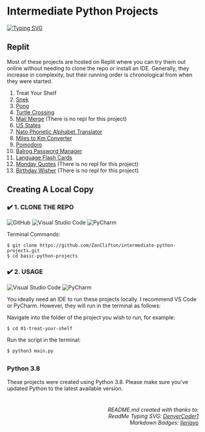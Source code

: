 # Intermediate Python Projects

[![Typing SVG](https://readme-typing-svg.herokuapp.com?color=F79818&multiline=true&height=60&lines=Intermediate+Python+Projects;Exploring+Python+Further)](https://git.io/typing-svg)

## Replit

Most of these projects are hosted on Replit where you can try them out online without needing to clone the repo or install an IDE. Generally, they increase in complexity, but their running order is chronological from when they were started.

1. Treat Your Shelf
2. [Snek](https://replit.com/@ZanClifton/snek?v=1)
3. [Pong](https://replit.com/@ZanClifton/pong?v=1)
4. [Turtle Crossing](https://replit.com/@ZanClifton/turtle-crossing?v=1)
5. [Mail Merge](https://github.com/ZanClifton/intermediate-python-projects/tree/main/05-mail-merge) (There is no repl for this project)
6. [US States](https://replit.com/@ZanClifton/us-states?v=1)
7. [Nato Phonetic Alphabet Translator](https://replit.com/@ZanClifton/nato-alphabet-translator?v=1)
8. [Miles to Km Converter](https://replit.com/@ZanClifton/miles-to-km?v=1)
9. [Pomodoro](https://replit.com/@ZanClifton/pomodoro?v=1)
10. [Balrog Password Manager](https://replit.com/@ZanClifton/balrog-password-manager?v=1)
11. [Language Flash Cards](https://replit.com/@ZanClifton/language-flash-cards?v=1)
12. [Monday Quotes](https://github.com/ZanClifton/intermediate-python-projects/tree/main/12-monday-quotes) (There is no repl for this project)
13. [Birthday Wisher](https://github.com/ZanClifton/intermediate-python-projects/tree/main/13-birthday-wisher) (There is no repl for this project)

## Creating A Local Copy

### ✔️ 1. CLONE THE REPO

![GitHub](https://img.shields.io/badge/github-%23121011.svg?style=for-the-badge&logo=github&logoColor=white) ![Visual Studio Code](https://img.shields.io/badge/Visual%20Studio%20Code-0078d7.svg?style=for-the-badge&logo=visual-studio-code&logoColor=white) ![PyCharm](https://img.shields.io/badge/pycharm-143?style=for-the-badge&logo=pycharm&logoColor=black&color=black&labelColor=green)

Terminal Commands:

```
$ git clone https://github.com/ZanClifton/intermediate-python-projects.git
$ cd basic-python-projects
```

### ✔️ 2. USAGE

![Visual Studio Code](https://img.shields.io/badge/Visual%20Studio%20Code-0078d7.svg?style=for-the-badge&logo=visual-studio-code&logoColor=white) ![PyCharm](https://img.shields.io/badge/pycharm-143?style=for-the-badge&logo=pycharm&logoColor=black&color=black&labelColor=green)

You ideally need an IDE to run these projects locally. I recommend VS Code or PyCharm. However, they will run in the terminal as follows:

Navigate into the folder of the project you wish to run, for example:

```
$ cd 01-treat-your-shelf
```

Run the script in the terminal:

```
$ python3 main.py
```

##

### Python 3.8

These projects were created using Python 3.8. Please make sure you've updated Python to the latest available version.

#

<div align=right>
  <h6>README.md created with thanks to:
  <br>ReadMe Typing SVG: <a href="https://git.io/typing-svg">DenverCoder1</a>
  <br>Markdown Badges: <a href="https://github.com/Ileriayo/markdown-badges">Ileriayo</a></h6>

</div>
